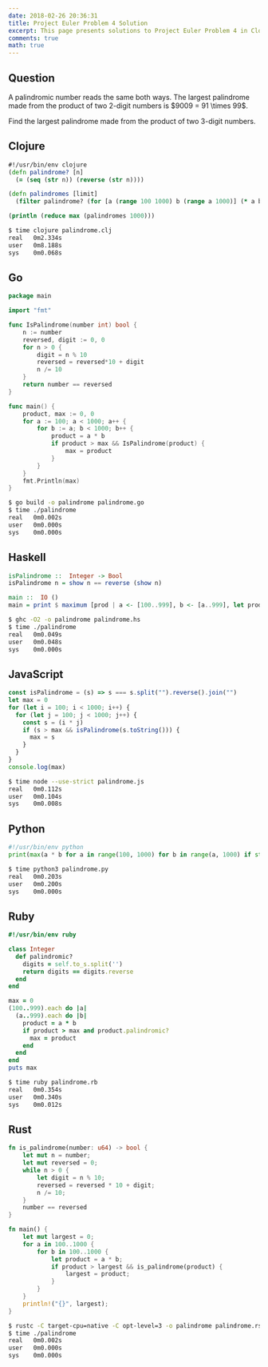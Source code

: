 ```yaml
---
date: 2018-02-26 20:36:31
title: Project Euler Problem 4 Solution
excerpt: This page presents solutions to Project Euler Problem 4 in Clojure, Go, Haskell, JavaScript, Python, Ruby and Rust.
comments: true
math: true
---
```



## Question

<p>
A palindromic number reads the same both ways. The largest palindrome
made from the product of two 2-digit numbers is $9009 = 91 \times 99$.
</p>

<p>
Find the largest palindrome made from the product of two 3-digit numbers.
</p>






## Clojure

```clojure
#!/usr/bin/env clojure
(defn palindrome? [n]
  (= (seq (str n)) (reverse (str n))))

(defn palindromes [limit]
  (filter palindrome? (for [a (range 100 1000) b (range a 1000)] (* a b))))

(println (reduce max (palindromes 1000)))
```


```bash
$ time clojure palindrome.clj
real   0m2.334s
user   0m8.188s
sys    0m0.068s
```



## Go

```go
package main

import "fmt"

func IsPalindrome(number int) bool {
    n := number
    reversed, digit := 0, 0
    for n > 0 {
        digit = n % 10
        reversed = reversed*10 + digit
        n /= 10
    }
    return number == reversed
}

func main() {
    product, max := 0, 0
    for a := 100; a < 1000; a++ {
        for b := a; b < 1000; b++ {
            product = a * b
            if product > max && IsPalindrome(product) {
                max = product
            }
        }
    }
    fmt.Println(max)
}
```


```bash
$ go build -o palindrome palindrome.go
$ time ./palindrome
real   0m0.002s
user   0m0.000s
sys    0m0.000s
```



## Haskell

```haskell
isPalindrome ::  Integer -> Bool
isPalindrome n = show n == reverse (show n)

main ::  IO ()
main = print $ maximum [prod | a <- [100..999], b <- [a..999], let prod = a * b, isPalindrome prod]
```


```bash
$ ghc -O2 -o palindrome palindrome.hs
$ time ./palindrome
real   0m0.049s
user   0m0.048s
sys    0m0.000s
```



## JavaScript

```javascript
const isPalindrome = (s) => s === s.split("").reverse().join("")
let max = 0
for (let i = 100; i < 1000; i++) {
  for (let j = 100; j < 1000; j++) {
    const s = (i * j)
    if (s > max && isPalindrome(s.toString())) {
      max = s
    }
  }
}
console.log(max)
```


```bash
$ time node --use-strict palindrome.js
real   0m0.112s
user   0m0.104s
sys    0m0.008s
```



## Python

```python
#!/usr/bin/env python
print(max(a * b for a in range(100, 1000) for b in range(a, 1000) if str(a * b) == str(a * b)[::-1]))
```


```bash
$ time python3 palindrome.py
real   0m0.203s
user   0m0.200s
sys    0m0.000s
```



## Ruby

```ruby
#!/usr/bin/env ruby

class Integer
  def palindromic?
    digits = self.to_s.split('')
    return digits == digits.reverse
  end
end

max = 0
(100..999).each do |a|
  (a..999).each do |b|
    product = a * b
    if product > max and product.palindromic?
      max = product
    end
  end
end
puts max
```


```bash
$ time ruby palindrome.rb
real   0m0.354s
user   0m0.340s
sys    0m0.012s
```



## Rust

```rust
fn is_palindrome(number: u64) -> bool {
    let mut n = number;
    let mut reversed = 0;
    while n > 0 {
        let digit = n % 10;
        reversed = reversed * 10 + digit;
        n /= 10;
    }
    number == reversed
}

fn main() {
    let mut largest = 0;
    for a in 100..1000 {
        for b in 100..1000 {
            let product = a * b;
            if product > largest && is_palindrome(product) {
                largest = product;
            }
        }
    }
    println!("{}", largest);
}
```


```bash
$ rustc -C target-cpu=native -C opt-level=3 -o palindrome palindrome.rs
$ time ./palindrome
real   0m0.002s
user   0m0.000s
sys    0m0.000s
```


